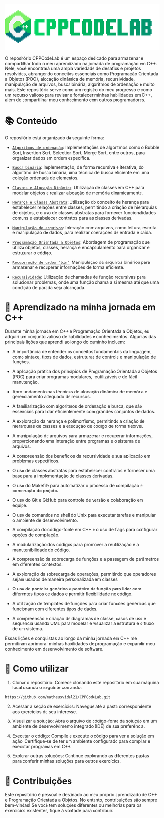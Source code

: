 <img src="Recursividade/docs/cppcodelab.png" alt="Logo C++" height="150" width="600">

O repositório CPPCodeLab é um espaço dedicado para armazenar e compartilhar todo o meu aprendizado na jornada de programação em C++. Nele, você encontrará uma ampla variedade de desafios e projetos resolvidos, abrangendo conceitos essenciais como Programação Orientada a Objetos (POO), alocação dinâmica de memória, recursividade, manipulação de arquivos, busca binária, algoritmos de ordenação e muito mais. Este repositório serve como um registro do meu progresso e como um recurso valioso para revisar e fortalecer minhas habilidades em C++, além de compartilhar meu conhecimento com outros programadores.

# 📚 Conteúdo
O repositório está organizado da seguinte forma:

- [`Algoritmos de ordenação`](Algoritmos%20de%20ordenação): Implementações de algoritmos como o Bubble Sort, Insertion Sort, Selection Sort, Merge Sort, entre outros, para organizar dados em ordem específica.

- [`Busca binária`](Busca%20binária): Implementação, de forma recursiva e iterativa, do algoritmo de busca binária, uma técnica de busca eficiente em uma coleção ordenada de elementos.

- [`Classes e Alocação Dinâmica`](Classes%20e%20Alocação%20Dinâmica): Utilização de classes em C++ para modelar objetos e realizar alocação de memória dinamicamente.

- [`Herança e Classe Abstrata`](Herança%20e%20Classe%20Abstrata): Utilização do conceito de herança para estabelecer relações entre classes, permitindo a criação de hierarquias de objetos, e o uso de classes abstratas para fornecer funcionalidades comuns e estabelecer contratos para as classes derivadas.

- [`Manipulação de arquivos`](Manipulação%20de%20arquivos): Interação com arquivos, como leitura, escrita e manipulação de dados, para realizar operações de entrada e saída.

- [`Programação Orientada a Objetos`](Programação%20Orientada%20a%20Objetos): Abordagem de programação que utiliza objetos, classes, herança e encapsulamento para organizar e estruturar o código.

- [`Recuperação de dados 'bin'`](Recuperação%20de%20dados%20'bin'): Manipulação de arquivos binários para armazenar e recuperar informações de forma eficiente.

- [`Recursividade`](Recursividade/): Utilização de chamadas de função recursivas para solucionar problemas, onde uma função chama a si mesma até que uma condição de parada seja alcançada.

# 🧠 Aprendizado na minha jornada em C++
Durante minha jornada em C++ e Programação Orientada a Objetos, eu adquiri um conjunto valioso de habilidades e conhecimentos. Algumas das principais lições que aprendi ao longo do caminho incluem:

- A importância de entender os conceitos fundamentais da linguagem, como sintaxe, tipos de dados, estruturas de controle e manipulação de funções.

- A aplicação prática dos princípios de Programação Orientada a Objetos (POO) para criar programas modulares, reutilizáveis e de fácil manutenção.

- Aprofundamento nas técnicas de alocação dinâmica de memória e gerenciamento adequado de recursos.

- A familiarização com algoritmos de ordenação e busca, que são essenciais para lidar eficientemente com grandes conjuntos de dados.

- A exploração da herança e polimorfismo, permitindo a criação de hierarquias de classes e a execução de código de forma flexível.

- A manipulação de arquivos para armazenar e recuperar informações, proporcionando uma interação entre programas e o sistema de arquivos.

- A compreensão dos benefícios da recursividade e sua aplicação em problemas específicos.
- O uso de classes abstratas para estabelecer contratos e fornecer uma base para a implementação de classes derivadas.

- O uso do Makefile para automatizar o processo de compilação e construção do projeto.

- O uso do Git e GitHub para controle de versão e colaboração em equipe.

- O uso de comandos no shell do Unix para executar tarefas e manipular o ambiente de desenvolvimento.

- A compilação do código-fonte em C++ e o uso de flags para configurar opções de compilação.

- A modularização dos códigos para promover a reutilização e a manutenibilidade do código.

- A compreensão da sobrecarga de funções e a passagem de parâmetros em diferentes contextos.

- A exploração da sobrecarga de operações, permitindo que operadores sejam usados de maneira personalizada em classes.

- O uso de ponteiro genérico e ponteiro de função para lidar com diferentes tipos de dados e permitir flexibilidade no código.

- A utilização de templates de funções para criar funções genéricas que funcionam com diferentes tipos de dados.

- A compreensão e criação de diagramas de classe, casos de uso e sequência usando UML para modelar e visualizar a estrutura e o fluxo de um sistema.


Essas lições e conquistas ao longo da minha jornada em C++ me permitiram aprimorar minhas habilidades de programação e expandir meu conhecimento em desenvolvimento de software.


# 📖 Como utilizar
1. Clonar o repositório: Comece clonando este repositório em sua máquina local usando o seguinte comando:
```
https://github.com/matheusvidal21/CPPCodeLab.git
```

2. Acessar a seção de exercícios: Navegue até a pasta correspondente aos exercícios de seu interesse.

3. Visualizar a solução: Abra o arquivo de código-fonte da solução em um ambiente de desenvolvimento integrado (IDE) de sua preferência.

4. Executar o código: Compile e execute o código para ver a solução em ação. Certifique-se de ter um ambiente configurado para compilar e executar programas em C++.

5. Explorar outras soluções: Continue explorando as diferentes pastas para conferir minhas soluções para outros exercícios.

# 🤝 Contribuições
Este repositório é pessoal e destinado ao meu próprio aprendizado de C++ e Programação Orientada a Objetos. No entanto, contribuições são sempre bem-vindas! Se você tem soluções diferentes ou melhorias para os exercícios existentes, fique à vontade para contribuir.
